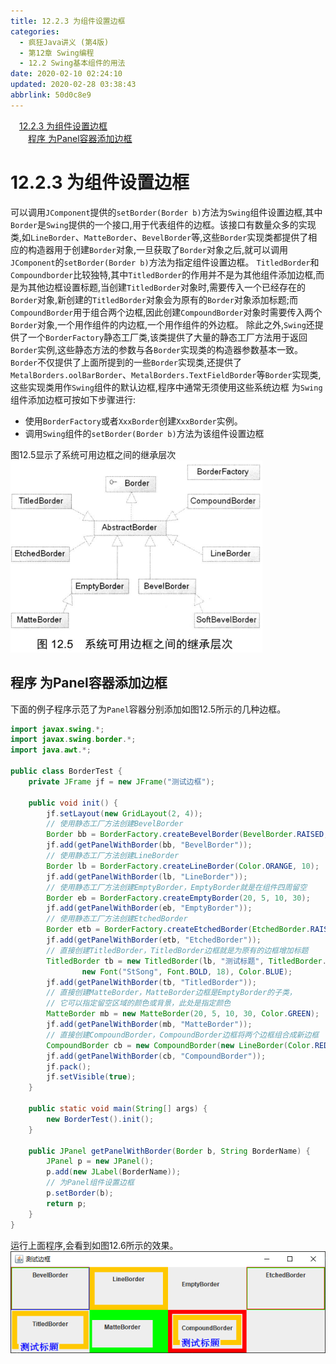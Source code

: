 ```yaml
---
title: 12.2.3 为组件设置边框
categories: 
  - 疯狂Java讲义 (第4版)
  - 第12章 Swing编程
  - 12.2 Swing基本组件的用法
date: 2020-02-10 02:24:10
updated: 2020-02-28 03:38:43
abbrlink: 50d0c8e9
---
```

<div id='my_toc'><a href="/JavaReadingNotes/50d0c8e9/#12-2-3-为组件设置边框" class="header_1">12.2.3 为组件设置边框</a>&nbsp;<br><a href="/JavaReadingNotes/50d0c8e9/#程序-为Panel容器添加边框" class="header_2">程序 为Panel容器添加边框</a>&nbsp;<br></div>
<style>.header_1{margin-left: 1em;}.header_2{margin-left: 2em;}.header_3{margin-left: 3em;}.header_4{margin-left: 4em;}.header_5{margin-left: 5em;}.header_6{margin-left: 6em;}</style>
<!--more-->
<script>if (navigator.platform.search('arm')==-1){document.getElementById('my_toc').style.display = 'none';}var e,p = document.getElementsByTagName('p');while (p.length>0) {e = p[0];e.parentElement.removeChild(e);}</script>

<!--end-->
# 12.2.3 为组件设置边框
可以调用`JComponent`提供的`setBorder(Border b)`方法为`Swing`组件设置边框,其中`Border`是`Swing`提供的一个接口,用于代表组件的边框。该接口有数量众多的实现类,如`LineBorder`、`MatteBorder`、`BevelBorder`等,这些`Border`实现类都提供了相应的构造器用于创建`Border`对象,一旦获取了`Border`对象之后,就可以调用`JComponent`的`setBorder(Border b)`方法为指定组件设置边框。
`TitledBorder`和`Compoundborder`比较独特,其中`TitledBorder`的作用并不是为其他组件添加边框,而是为其他边框设置标题,当创建`TitledBorder`对象时,需要传入一个已经存在的`Border`对象,新创建的`TitledBorder`对象会为原有的`Border`对象添加标题;而`CompoundBorder`用于组合两个边框,因此创建`CompoundBorder`对象时需要传入两个`Border`对象,一个用作组件的内边框,一个用作组件的外边框。
除此之外,`Swing`还提供了一个`BorderFactory`静态工厂类,该类提供了大量的静态工厂方法用于返回`Border`实例,这些静态方法的参数与各`Border`实现类的构造器参数基本一致。
`Border`不仅提供了上面所提到的一些`Border`实现类,还提供了`MetalBorders.oolBarBorder`、`MetalBorders.TextFieldBorder`等`Border`实现类,这些实现类用作`Swing`组件的默认边框,程序中通常无须使用这些系统边框
为`Swing`组件添加边框可按如下步骤进行:
- 使用`BorderFactory`或者`XxxBorder`创建`XxxBorder`实例。
- 调用`Swing`组件的`setBorder(Border b)`方法为该组件设置边框

图12.5显示了系统可用边框之间的继承层次
![这里有一张图片](https://raw.githubusercontent.com/lanlan2017/images/master/CrazyJavaHandout4/Chapter12/12.2.3/1.png)
## 程序 为Panel容器添加边框
下面的例子程序示范了为`Panel`容器分别添加如图12.5所示的几种边框。
```java
import javax.swing.*;
import javax.swing.border.*;
import java.awt.*;

public class BorderTest {
    private JFrame jf = new JFrame("测试边框");

    public void init() {
        jf.setLayout(new GridLayout(2, 4));
        // 使用静态工厂方法创建BevelBorder
        Border bb = BorderFactory.createBevelBorder(BevelBorder.RAISED, Color.RED, Color.GREEN, Color.BLUE, Color.GRAY);
        jf.add(getPanelWithBorder(bb, "BevelBorder"));
        // 使用静态工厂方法创建LineBorder
        Border lb = BorderFactory.createLineBorder(Color.ORANGE, 10);
        jf.add(getPanelWithBorder(lb, "LineBorder"));
        // 使用静态工厂方法创建EmptyBorder，EmptyBorder就是在组件四周留空
        Border eb = BorderFactory.createEmptyBorder(20, 5, 10, 30);
        jf.add(getPanelWithBorder(eb, "EmptyBorder"));
        // 使用静态工厂方法创建EtchedBorder
        Border etb = BorderFactory.createEtchedBorder(EtchedBorder.RAISED, Color.RED, Color.GREEN);
        jf.add(getPanelWithBorder(etb, "EtchedBorder"));
        // 直接创建TitledBorder，TitledBorder边框就是为原有的边框增加标题
        TitledBorder tb = new TitledBorder(lb, "测试标题", TitledBorder.LEFT, TitledBorder.BOTTOM,
                new Font("StSong", Font.BOLD, 18), Color.BLUE);
        jf.add(getPanelWithBorder(tb, "TitledBorder"));
        // 直接创建MatteBorder，MatteBorder边框是EmptyBorder的子类，
        // 它可以指定留空区域的颜色或背景，此处是指定颜色
        MatteBorder mb = new MatteBorder(20, 5, 10, 30, Color.GREEN);
        jf.add(getPanelWithBorder(mb, "MatteBorder"));
        // 直接创建CompoundBorder，CompoundBorder边框将两个边框组合成新边框
        CompoundBorder cb = new CompoundBorder(new LineBorder(Color.RED, 8), tb);
        jf.add(getPanelWithBorder(cb, "CompoundBorder"));
        jf.pack();
        jf.setVisible(true);
    }

    public static void main(String[] args) {
        new BorderTest().init();
    }

    public JPanel getPanelWithBorder(Border b, String BorderName) {
        JPanel p = new JPanel();
        p.add(new JLabel(BorderName));
        // 为Panel组件设置边框
        p.setBorder(b);
        return p;
    }
}
```
运行上面程序,会看到如图12.6所示的效果。
![这里有一张图片](https://raw.githubusercontent.com/lanlan2017/images/master/CrazyJavaHandout4/Chapter12/12.2.3/2.png)
<!-- CrazyJavaHandout4/Chapter12/12.2.3/ -->
